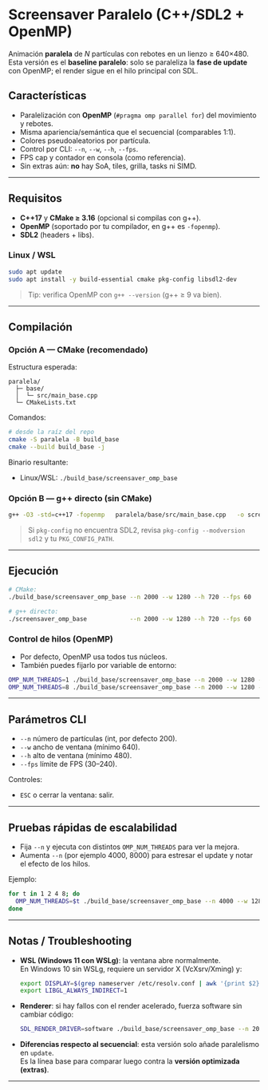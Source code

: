 # Screensaver Paralelo (C++/SDL2 + OpenMP)

Animación **paralela** de *N* partículas con rebotes en un lienzo ≥ 640×480.  
Esta versión es el **baseline paralelo**: solo se paraleliza la **fase de update** con OpenMP; el render sigue en el hilo principal con SDL.

## Características
- Paralelización con **OpenMP** (`#pragma omp parallel for`) del movimiento y rebotes.
- Misma apariencia/semántica que el secuencial (comparables 1:1).
- Colores pseudoaleatorios por partícula.
- Control por CLI: `--n`, `--w`, `--h`, `--fps`.
- FPS cap y contador en consola (como referencia).
- Sin extras aún: **no** hay SoA, tiles, grilla, tasks ni SIMD.

---

## Requisitos
- **C++17** y **CMake ≥ 3.16** (opcional si compilas con g++).
- **OpenMP** (soportado por tu compilador, en g++ es `-fopenmp`).
- **SDL2** (headers + libs).

### Linux / WSL
```bash
sudo apt update
sudo apt install -y build-essential cmake pkg-config libsdl2-dev
```

> Tip: verifica OpenMP con `g++ --version` (g++ ≥ 9 va bien).

---

## Compilación

### Opción A — CMake (recomendado)
Estructura esperada:
```
paralela/
  ├─ base/
  │  └─ src/main_base.cpp
  └─ CMakeLists.txt
```

Comandos:
```bash
# desde la raíz del repo
cmake -S paralela -B build_base
cmake --build build_base -j
```

Binario resultante:
- Linux/WSL: `./build_base/screensaver_omp_base`

### Opción B — g++ directo (sin CMake)
```bash
g++ -O3 -std=c++17 -fopenmp   paralela/base/src/main_base.cpp   -o screensaver_omp_base   $(pkg-config --cflags --libs sdl2)
```

> Si `pkg-config` no encuentra SDL2, revisa `pkg-config --modversion sdl2` y tu `PKG_CONFIG_PATH`.

---

## Ejecución
```bash
# CMake:
./build_base/screensaver_omp_base --n 2000 --w 1280 --h 720 --fps 60

# g++ directo:
./screensaver_omp_base            --n 2000 --w 1280 --h 720 --fps 60
```

### Control de hilos (OpenMP)
- Por defecto, OpenMP usa todos tus núcleos.  
- También puedes fijarlo por variable de entorno:

```bash
OMP_NUM_THREADS=1 ./build_base/screensaver_omp_base --n 2000 --w 1280 --h 720 --fps 60
OMP_NUM_THREADS=8 ./build_base/screensaver_omp_base --n 2000 --w 1280 --h 720 --fps 60
```

---

## Parámetros CLI
- `--n`   número de partículas (int, por defecto 200).
- `--w`   ancho de ventana (mínimo 640).
- `--h`   alto de ventana (mínimo 480).
- `--fps` límite de FPS (30–240).

Controles:
- `ESC` o cerrar la ventana: salir.

---

## Pruebas rápidas de escalabilidad
- Fija `--n` y ejecuta con distintos `OMP_NUM_THREADS` para ver la mejora.
- Aumenta `--n` (por ejemplo 4000, 8000) para estresar el update y notar el efecto de los hilos.

Ejemplo:
```bash
for t in 1 2 4 8; do
  OMP_NUM_THREADS=$t ./build_base/screensaver_omp_base --n 4000 --w 1280 --h 720 --fps 60
done
```

---

## Notas / Troubleshooting

- **WSL (Windows 11 con WSLg)**: la ventana abre normalmente.  
  En Windows 10 sin WSLg, requiere un servidor X (VcXsrv/Xming) y:
  ```bash
  export DISPLAY=$(grep nameserver /etc/resolv.conf | awk '{print $2}'):0
  export LIBGL_ALWAYS_INDIRECT=1
  ```

- **Renderer**: si hay fallos con el render acelerado, fuerza software sin cambiar código:
  ```bash
  SDL_RENDER_DRIVER=software ./build_base/screensaver_omp_base --n 2000 --w 1280 --h 720 --fps 60
  ```

- **Diferencias respecto al secuencial**: esta versión solo añade paralelismo en `update`.  
  Es la línea base para comparar luego contra la **versión optimizada (extras)**.

---
